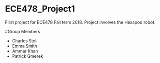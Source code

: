 # ECE478_Project1
First project for ECE478 Fall term 2018. Project involves the Hexapod robot.

#Group Members
* Charles Stoll
* Emma Smith
* Ammar Khan
* Patrick Gmerek
